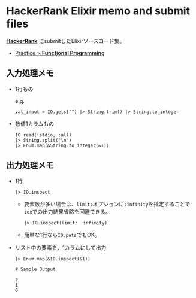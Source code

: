 # HackerRank Elixir memo and submit files

[__HackerRank__](https://www.hackerrank.com/dashboard)
にsubmitしたElixirソースコード集。

- [Practice > __Functional Programming__](https://www.hackerrank.com/domains/fp?filters%5Bstatus%5D%5B%5D=unsolved)


## 入力処理メモ
- 1行もの

  e.g.
  ```
  val_input = IO.gets("") |> String.trim() |> String.to_integer
  ```

- 数値1カラムもの
  ```
  IO.read(:stdio, :all)
  |> String.split("\n")
  |> Enum.map(&String.to_integer(&1))
  ```

## 出力処理メモ
- 1行
  ```
  |> IO.inspect
  ```
  - 要素数が多い場合は、`limit:`オプションに`:infinity`を指定することで  
   `iex`での出力結果省略を回避できる。
    ```
    |> IO.inspect(limit: :infinity)
    ```
  - 簡単な1行なら`IO.puts`でもOK。


- リスト中の要素を、1カラムにして出力
  ```
  |> Enum.map(&IO.inspect(&1))
  ```
  ```
  # Sample Output

  2
  1
  0
  ```
